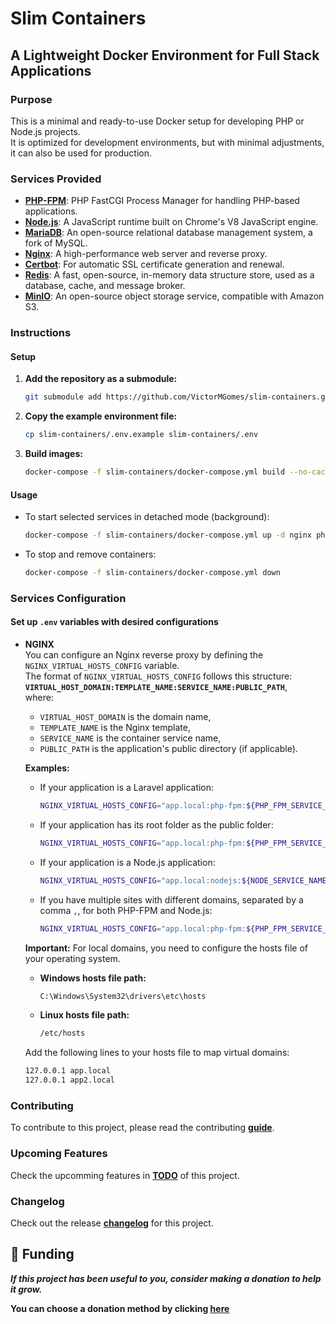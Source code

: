 # Slim Containers

## A Lightweight Docker Environment for Full Stack Applications

### Purpose

This is a minimal and ready-to-use Docker setup for developing PHP or Node.js projects.  
It is optimized for development environments, but with minimal adjustments, it can also be used for production.

### Services Provided

- **[PHP-FPM](https://github.com/php/php-src)**: PHP FastCGI Process Manager for handling PHP-based applications.
- **[Node.js](https://github.com/nodejs/node)**: A JavaScript runtime built on Chrome's V8 JavaScript engine.
- **[MariaDB](https://github.com/MariaDB/server)**: An open-source relational database management system, a fork of MySQL.
- **[Nginx](https://github.com/nginx/nginx)**: A high-performance web server and reverse proxy.
- **[Certbot](https://github.com/certbot/certbot)**: For automatic SSL certificate generation and renewal.
- **[Redis](https://github.com/redis/redis)**: A fast, open-source, in-memory data structure store, used as a database, cache, and message broker.
- **[MinIO](https://github.com/minio/minio)**: An open-source object storage service, compatible with Amazon S3.

### Instructions

#### Setup

1. **Add the repository as a submodule:**

    ```bash
    git submodule add https://github.com/VictorMGomes/slim-containers.git
    ```

2. **Copy the example environment file:**

    ```bash
    cp slim-containers/.env.example slim-containers/.env
    ```

3. **Build images:**

    ```bash
    docker-compose -f slim-containers/docker-compose.yml build --no-cache
    ```

#### Usage

- To start selected services in detached mode (background):

    ```bash
    docker-compose -f slim-containers/docker-compose.yml up -d nginx php-fpm mariadb
    ```

- To stop and remove containers:

    ```bash
    docker-compose -f slim-containers/docker-compose.yml down
    ```

### Services Configuration

#### Set up `.env` variables with desired configurations

- **NGINX**  
  You can configure an Nginx reverse proxy by defining the `NGINX_VIRTUAL_HOSTS_CONFIG` variable.  
  The format of `NGINX_VIRTUAL_HOSTS_CONFIG` follows this structure:  
  **`VIRTUAL_HOST_DOMAIN:TEMPLATE_NAME:SERVICE_NAME:PUBLIC_PATH`**,  
  where:  
  - `VIRTUAL_HOST_DOMAIN` is the domain name,  
  - `TEMPLATE_NAME` is the Nginx template,  
  - `SERVICE_NAME` is the container service name,  
  - `PUBLIC_PATH` is the application's public directory (if applicable).  

  **Examples:**  

  - If your application is a Laravel application:  

    ```bash
    NGINX_VIRTUAL_HOSTS_CONFIG="app.local:php-fpm:${PHP_FPM_SERVICE_NAME}:/public"
    ```
  
  - If your application has its root folder as the public folder:  

    ```bash
    NGINX_VIRTUAL_HOSTS_CONFIG="app.local:php-fpm:${PHP_FPM_SERVICE_NAME}:"
    ```
  
  - If your application is a Node.js application:  

    ```bash
    NGINX_VIRTUAL_HOSTS_CONFIG="app.local:nodejs:${NODE_SERVICE_NAME}:"
    ```
  
  - If you have multiple sites with different domains, separated by a comma `,`, for both PHP-FPM and Node.js:  

    ```bash
    NGINX_VIRTUAL_HOSTS_CONFIG="app.local:php-fpm:${PHP_FPM_SERVICE_NAME}:/public,app2.local:nodejs:${NODE_SERVICE_NAME}:"
    ```

  **Important:** For local domains, you need to configure the hosts file of your operating system.  

  - **Windows hosts file path:**  

    ```bash
    C:\Windows\System32\drivers\etc\hosts
    ```

  - **Linux hosts file path:**  

    ```bash
    /etc/hosts
    ```
  
  Add the following lines to your hosts file to map virtual domains:  

  ```bash
  127.0.0.1 app.local
  127.0.0.1 app2.local
  ```

### Contributing

To contribute to this project, please read the contributing **[guide](CONTRIBUTING.md)**.

### Upcoming Features

Check the upcomming features in **[TODO](TODO.md)** of this project.

### Changelog

Check out the release **[changelog](CHANGELOG.md)** for this project.

## 🙏 Funding

***If this project has been useful to you, consider making a donation to help it grow.***

**You can choose a donation method by clicking [here](https://donate.victormgomes.net)**
